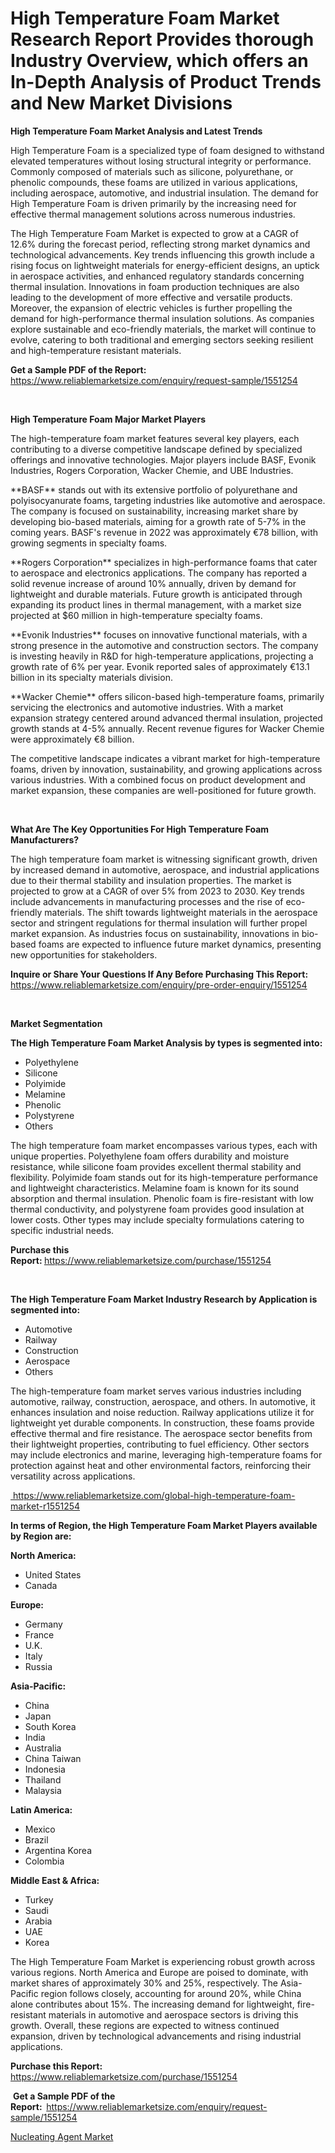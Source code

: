 <p><h1>High Temperature Foam Market Research Report Provides thorough Industry Overview, which offers an In-Depth Analysis of Product Trends and New Market Divisions</h1></p><p><strong>High Temperature Foam Market Analysis and Latest Trends</strong></p>
<p><p>High Temperature Foam is a specialized type of foam designed to withstand elevated temperatures without losing structural integrity or performance. Commonly composed of materials such as silicone, polyurethane, or phenolic compounds, these foams are utilized in various applications, including aerospace, automotive, and industrial insulation. The demand for High Temperature Foam is driven primarily by the increasing need for effective thermal management solutions across numerous industries.</p><p>The High Temperature Foam Market is expected to grow at a CAGR of 12.6% during the forecast period, reflecting strong market dynamics and technological advancements. Key trends influencing this growth include a rising focus on lightweight materials for energy-efficient designs, an uptick in aerospace activities, and enhanced regulatory standards concerning thermal insulation. Innovations in foam production techniques are also leading to the development of more effective and versatile products. Moreover, the expansion of electric vehicles is further propelling the demand for high-performance thermal insulation solutions. As companies explore sustainable and eco-friendly materials, the market will continue to evolve, catering to both traditional and emerging sectors seeking resilient and high-temperature resistant materials.</p></p>
<p><strong>Get a Sample PDF of the Report:&nbsp;</strong> <a href="https://www.reliablemarketsize.com/enquiry/request-sample/1551254?utm_campaign=1105&utm_medium=2&utm_source=Github&utm_content=ia&utm_term=08112024&utm_id=high-temperature-foam">https://www.reliablemarketsize.com/enquiry/request-sample/1551254</a></p>
<p>&nbsp;</p>
<p><strong>High Temperature Foam Major Market Players</strong></p>
<p><p>The high-temperature foam market features several key players, each contributing to a diverse competitive landscape defined by specialized offerings and innovative technologies. Major players include BASF, Evonik Industries, Rogers Corporation, Wacker Chemie, and UBE Industries.</p><p>**BASF** stands out with its extensive portfolio of polyurethane and polyisocyanurate foams, targeting industries like automotive and aerospace. The company is focused on sustainability, increasing market share by developing bio-based materials, aiming for a growth rate of 5-7% in the coming years. BASF's revenue in 2022 was approximately €78 billion, with growing segments in specialty foams.</p><p>**Rogers Corporation** specializes in high-performance foams that cater to aerospace and electronics applications. The company has reported a solid revenue increase of around 10% annually, driven by demand for lightweight and durable materials. Future growth is anticipated through expanding its product lines in thermal management, with a market size projected at $60 million in high-temperature specialty foams.</p><p>**Evonik Industries** focuses on innovative functional materials, with a strong presence in the automotive and construction sectors. The company is investing heavily in R&D for high-temperature applications, projecting a growth rate of 6% per year. Evonik reported sales of approximately €13.1 billion in its specialty materials division.</p><p>**Wacker Chemie** offers silicon-based high-temperature foams, primarily servicing the electronics and automotive industries. With a market expansion strategy centered around advanced thermal insulation, projected growth stands at 4-5% annually. Recent revenue figures for Wacker Chemie were approximately €8 billion.</p><p>The competitive landscape indicates a vibrant market for high-temperature foams, driven by innovation, sustainability, and growing applications across various industries. With a combined focus on product development and market expansion, these companies are well-positioned for future growth.</p></p>
<p>&nbsp;</p>
<p><strong>What Are The Key Opportunities For High Temperature Foam Manufacturers?</strong></p>
<p><p>The high temperature foam market is witnessing significant growth, driven by increased demand in automotive, aerospace, and industrial applications due to their thermal stability and insulation properties. The market is projected to grow at a CAGR of over 5% from 2023 to 2030. Key trends include advancements in manufacturing processes and the rise of eco-friendly materials. The shift towards lightweight materials in the aerospace sector and stringent regulations for thermal insulation will further propel market expansion. As industries focus on sustainability, innovations in bio-based foams are expected to influence future market dynamics, presenting new opportunities for stakeholders.</p></p>
<p><strong>Inquire or Share Your Questions If Any Before Purchasing This Report:</strong> <a href="https://www.reliablemarketsize.com/enquiry/pre-order-enquiry/1551254?utm_campaign=1105&utm_medium=2&utm_source=Github&utm_content=ia&utm_term=08112024&utm_id=high-temperature-foam">https://www.reliablemarketsize.com/enquiry/pre-order-enquiry/1551254</a></p>
<p>&nbsp;</p>
<p><strong>Market Segmentation</strong></p>
<p><strong>The High Temperature Foam Market Analysis by types is segmented into:</strong></p>
<p><ul><li>Polyethylene</li><li>Silicone</li><li>Polyimide</li><li>Melamine</li><li>Phenolic</li><li>Polystyrene</li><li>Others</li></ul></p>
<p><p>The high temperature foam market encompasses various types, each with unique properties. Polyethylene foam offers durability and moisture resistance, while silicone foam provides excellent thermal stability and flexibility. Polyimide foam stands out for its high-temperature performance and lightweight characteristics. Melamine foam is known for its sound absorption and thermal insulation. Phenolic foam is fire-resistant with low thermal conductivity, and polystyrene foam provides good insulation at lower costs. Other types may include specialty formulations catering to specific industrial needs.</p></p>
<p><strong>Purchase this Report:&nbsp;</strong><a href="https://www.reliablemarketsize.com/purchase/1551254?utm_campaign=1105&utm_medium=2&utm_source=Github&utm_content=ia&utm_term=08112024&utm_id=high-temperature-foam">https://www.reliablemarketsize.com/purchase/1551254</a></p>
<p>&nbsp;</p>
<p><strong>The High Temperature Foam Market Industry Research by Application is segmented into:</strong></p>
<p><ul><li>Automotive</li><li>Railway</li><li>Construction</li><li>Aerospace</li><li>Others</li></ul></p>
<p><p>The high-temperature foam market serves various industries including automotive, railway, construction, aerospace, and others. In automotive, it enhances insulation and noise reduction. Railway applications utilize it for lightweight yet durable components. In construction, these foams provide effective thermal and fire resistance. The aerospace sector benefits from their lightweight properties, contributing to fuel efficiency. Other sectors may include electronics and marine, leveraging high-temperature foams for protection against heat and other environmental factors, reinforcing their versatility across applications.</p></p>
<p><a href="https://www.reliablemarketsize.com/global-high-temperature-foam-market-r1551254?utm_campaign=1105&utm_medium=2&utm_source=Github&utm_content=ia&utm_term=08112024&utm_id=high-temperature-foam">&nbsp;https://www.reliablemarketsize.com/global-high-temperature-foam-market-r1551254</a></p>
<p><strong>In terms of Region, the High Temperature Foam Market Players available by Region are:</strong></p>
<p>
    <p> <strong> North America: </strong>
        <ul>
            <li>United States</li>
            <li>Canada</li>
        </ul>
        </p> 
    <p> <strong> Europe: </strong>
        <ul>
            <li>Germany</li>
            <li>France</li>
            <li>U.K.</li>
            <li>Italy</li>
            <li>Russia</li>
        </ul>
        </p> 
    <p> <strong> Asia-Pacific: </strong>
        <ul>
            <li>China</li>
            <li>Japan</li>
            <li>South Korea</li>
            <li>India</li>
            <li>Australia</li>
            <li>China Taiwan</li>
            <li>Indonesia</li>
            <li>Thailand</li>
            <li>Malaysia</li>
        </ul>
        </p> 
    <p> <strong> Latin America: </strong>
        <ul>
            <li>Mexico</li>
            <li>Brazil</li>
            <li>Argentina Korea</li>
            <li>Colombia</li>
        </ul>
        </p> 
    <p> <strong> Middle East & Africa: </strong>
        <ul>
            <li>Turkey</li>
            <li>Saudi</li>
            <li>Arabia</li>
            <li>UAE</li>
            <li>Korea</li>
        </ul>
    </p>
    </p>
<p><p>The High Temperature Foam Market is experiencing robust growth across various regions. North America and Europe are poised to dominate, with market shares of approximately 30% and 25%, respectively. The Asia-Pacific region follows closely, accounting for around 20%, while China alone contributes about 15%. The increasing demand for lightweight, fire-resistant materials in automotive and aerospace sectors is driving this growth. Overall, these regions are expected to witness continued expansion, driven by technological advancements and rising industrial applications.</p></p>
<p><strong>Purchase this Report: </strong><a href="https://www.reliablemarketsize.com/purchase/1551254?utm_campaign=1105&utm_medium=2&utm_source=Github&utm_content=ia&utm_term=08112024&utm_id=high-temperature-foam">https://www.reliablemarketsize.com/purchase/1551254</a></p>
<p>&nbsp;<strong>Get a Sample PDF of the Report:&nbsp;&nbsp;</strong><a href="https://www.reliablemarketsize.com/enquiry/request-sample/1551254?utm_campaign=1105&utm_medium=2&utm_source=Github&utm_content=ia&utm_term=08112024&utm_id=high-temperature-foam">https://www.reliablemarketsize.com/enquiry/request-sample/1551254</a></p>
<p><strong></strong></p>
<p><p><a href="https://github.com/NorbertYates/Market-Research-Report-List-7/blob/main/nucleating-agent-market.md?utm_campaign=1105&utm_medium=2&utm_source=Github&utm_content=ia&utm_term=08112024&utm_id=high-temperature-foam">Nucleating Agent Market</a></p></p>